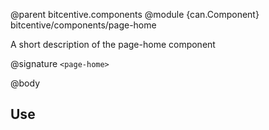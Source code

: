 @parent bitcentive.components
@module {can.Component} bitcentive/components/page-home <page-home>

A short description of the page-home component

@signature `<page-home>`

@body

## Use

